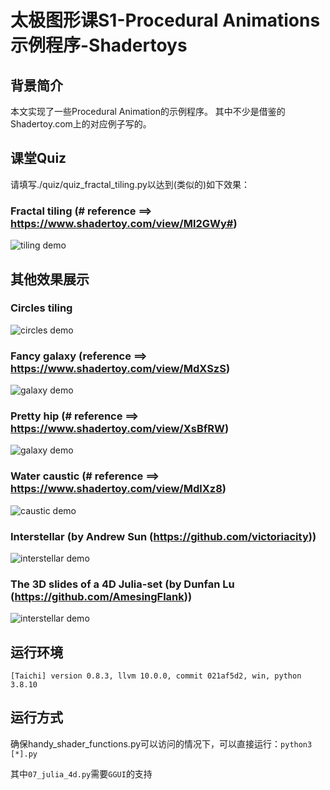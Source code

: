 # 太极图形课S1-Procedural Animations示例程序-Shadertoys

## 背景简介
本文实现了一些Procedural Animation的示例程序。
其中不少是借鉴的Shadertoy.com上的对应例子写的。

## 课堂Quiz
请填写./quiz/quiz_fractal_tiling.py以达到(类似的)如下效果：
### Fractal tiling (# reference ==> https://www.shadertoy.com/view/Ml2GWy#)
![tiling demo](./data/fractal_tiling.gif)

## 其他效果展示
### Circles tiling
![circles demo](./data/circles.gif)

### Fancy galaxy (reference ==> https://www.shadertoy.com/view/MdXSzS)
![galaxy demo](./data/galaxy.gif)

### Pretty hip (# reference ==> https://www.shadertoy.com/view/XsBfRW)
![galaxy demo](./data/pretty_hip.gif)

### Water caustic (# reference ==> https://www.shadertoy.com/view/MdlXz8)
![caustic demo](./data/caustic.gif)

### Interstellar (by Andrew Sun (https://github.com/victoriacity))
![interstellar demo](./data/interstellar.gif)

### The 3D slides of a 4D Julia-set (by Dunfan Lu (https://github.com/AmesingFlank))
![interstellar demo](./data/julia_4d.gif)


## 运行环境

```
[Taichi] version 0.8.3, llvm 10.0.0, commit 021af5d2, win, python 3.8.10
```

## 运行方式
确保handy_shader_functions.py可以访问的情况下，可以直接运行：`python3 [*].py`

其中`07_julia_4d.py`需要`GGUI`的支持
